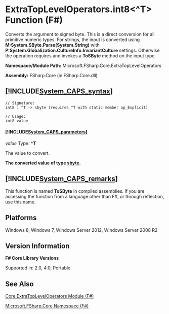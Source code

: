 # ExtraTopLevelOperators.int8<^T> Function (F#)

Converts the argument to signed byte. This is a direct conversion for all primitive numeric types. For strings, the input is converted using **M:System.SByte.Parse(System.String)** with **P:System.Globalization.CultureInfo.InvariantCulture** settings. Otherwise the operation requires and invokes a **ToSByte** method on the input type

**Namespace/Module Path:** Microsoft.FSharp.Core.ExtraTopLevelOperators

**Assembly:** FSharp.Core (in FSharp.Core.dll)


## [!INCLUDE[System_CAPS_syntax](//System/Token/System_CAPS_syntax_md.md)]

```
// Signature:
int8 : ^T -> sbyte (requires ^T with static member op_Explicit)

// Usage:
int8 value
```

#### [!INCLUDE[System_CAPS_parameters](//System/Token/System_CAPS_parameters_md.md)]
*value*
Type: **^T**


The value to convert.



**The converted value of type [sbyte](http://msdn.microsoft.com/en-us/library/fbc28b7f-2dbf-4361-acb3-830886820068).**
## [!INCLUDE[System_CAPS_remarks](//System/Token/System_CAPS_remarks_md.md)]
This function is named **ToSByte** in compiled assemblies. If you are accessing the function from a language other than F#, or through reflection, use this name.


## Platforms
Windows 8, Windows 7, Windows Server 2012, Windows Server 2008 R2


## Version Information
**F# Core Library Versions**

Supported in: 2.0, 4.0, Portable




## See Also
[Core.ExtraTopLevelOperators Module &#40;F&#35;&#41;](Core.ExtraTopLevelOperators+Module+28%F%2329%.md)

[Microsoft.FSharp.Core Namespace &#40;F&#35;&#41;](Microsoft.FSharp.Core+Namespace+28%F%2329%.md)

